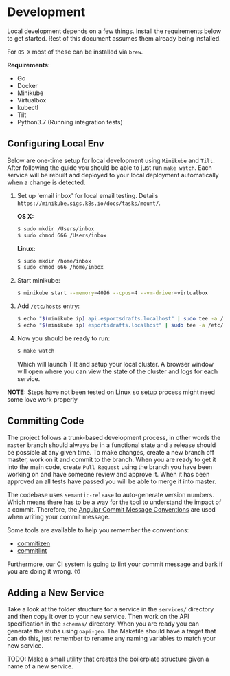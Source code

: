 # Development
Local development depends on a few things. Install the requirements
below to get started. Rest of this document assumes them already being
installed.

For `OS X` most of these can be installed via `brew`.

**Requirements**:
* Go
* Docker
* Minikube
* Virtualbox
* kubectl
* Tilt
* Python3.7 (Running integration tests)

## Configuring Local Env
Below are one-time setup for local development using `Minikube` and `Tilt`.
After following the guide you should be able to just run `make watch`. Each
service will be rebuilt and deployed to your local deployment automatically
when a change is detected.

1. Set up 'email inbox' for local email testing. Details
   `https://minikube.sigs.k8s.io/docs/tasks/mount/`.

   **OS X:**
   ```bash
   $ sudo mkdir /Users/inbox
   $ sudo chmod 666 /Users/inbox
   ```

   **Linux:**
   ```bash
   $ sudo mkdir /home/inbox
   $ sudo chmod 666 /home/inbox
   ```

2. Start minikube:
   ```bash
   $ minikube start --memory=4096 --cpus=4 --vm-driver=virtualbox
   ```

3. Add `/etc/hosts` entry:
   ```bash
   $ echo "$(minikube ip) api.esportsdrafts.localhost" | sudo tee -a /etc/hosts
   $ echo "$(minikube ip) esportsdrafts.localhost" | sudo tee -a /etc/hosts
   ```

4. Now you should be ready to run:
   ```bash
   $ make watch
   ```

   Which will launch Tilt and setup your local cluster. A browser window will
   open where you can view the state of the cluster and logs for each service.

**NOTE:** Steps have not been tested on Linux so setup process might need some
love work properly

## Committing Code
The project follows a trunk-based development process, in other words the
`master` branch should always be in a functional state and a release should
be possible at any given time. To make changes, create a new branch off
master, work on it and commit to the branch. When you are ready to get it
into the main code, create `Pull Request` using the branch you have been
working on and have someone review and approve it. When it has been
approved an all tests have passed you will be able to merge it into
master.

The codebase uses `semantic-release` to auto-generate version numbers.
Which means there has to be a way for the tool to understand the impact
of a commit. Therefore, the
[Angular Commit Message Conventions](https://github.com/angular/angular.js/blob/master/DEVELOPERS.md#-git-commit-guidelines)
are used when writing your commit message.

Some tools are available to help you remember the conventions:
* [commitizen](https://github.com/commitizen/cz-cli)
* [commitlint](https://github.com/conventional-changelog/commitlint)

Furthermore, our CI system is going to lint your commit message and
bark if you are doing it wrong. :kissing_closed_eyes:

## Adding a New Service
Take a look at the folder structure for a service in the `services/`
directory and then copy it over to your new service. Then work on the
API specification in the `schemas/` directory. When you are ready you
can generate the stubs using `oapi-gen`. The Makefile should have a
target that can do this, just remember to rename any naming variables
to match your new service.

TODO: Make a small utility that creates the boilerplate structure
given a name of a new service.
